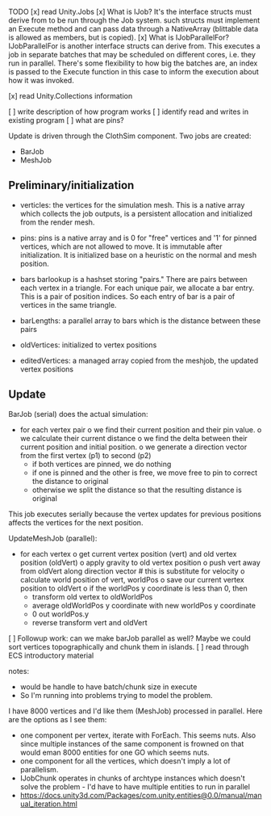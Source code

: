 TODO
[x] read Unity.Jobs
  [x] What is IJob?
      It's the interface structs must derive from to be run through the Job system.  such structs must implement an Execute method and
      can pass data through a NativeArray (blittable data is allowed as members, but is copied).
  [x] What is IJobParallelFor?
      IJobParallelFor is another interface structs can derive from.  This executes a job in separate batches that may be scheduled on different cores, i.e. they run in parallel.  There's some flexibility to how big the batches are, an index is passed to the Execute function in this case to inform the execution about how it was invoked.
  
[x] read Unity.Collections information

[ ] write description of how program works
  [ ] identify read and writes in existing program
  [ ] what are pins?
  
Update is driven through the ClothSim component.  Two jobs are created:

* BarJob
* MeshJob

## Preliminary/initialization

* verticles: the vertices for the simulation mesh.  This is a native array which collects the job outputs, is a persistent allocation and initialized from the render mesh.
* pins: pins is a native array and is 0 for "free" vertices and '1' for pinned vertices, which are not allowed to move.  It is immutable after initialization.  It is initialized base on a heuristic on the normal and mesh position.
* bars
barlookup is a hashset storing "pairs."  There are pairs between each vertex in a triangle.
For each unique pair, we allocate a bar entry.  This is a pair of position indices.  So each entry of bar is a pair of vertices in the same triangle.
* barLengths: a parallel array to bars which is the distance between these pairs

* oldVertices: initialized to vertex positions
* editedVertices: a managed array copied from the meshjob, the updated vertex positions

## Update

BarJob (serial) does the actual simulation:
* for each vertex pair
  o we find their current position and their pin value.
  o we calculate their current distance
  o we find the delta between their current position and initial position.
  o we generate a direction vector from the first vertex (p1) to second (p2)
    + if both vertices are pinned, we do nothing
    + if one is pinned and the other is free, we move free to pin to correct the distance to original
    + otherwise we split the distance so that the resulting distance is original
    
This job executes serially because the vertex updates for previous positions affects the vertices for the next position.

UpdateMeshJob (parallel):
* for each vertex
  o get current vertex position (vert) and old vertex position (oldVert)
  o apply gravity to old vertex position
  o push vert away from oldVert along direction vector # this is substitute for velocity
  o calculate world position of vert, worldPos
  o save our current vertex position to oldVert
  o if the worldPos y coordinate is less than 0, then
    + transform old vertex to oldWorldPos
    + average oldWorldPos y coordinate with new worldPos y coordinate
    + 0 out worldPos.y
    + reverse transform vert and oldVert
    
[ ] Followup work: can we make barJob parallel as well?  Maybe we could sort vertices topographically and chunk them in islands.
[ ] read through ECS introductory material



notes:
* would be handle to have batch/chunk size in execute
* So I'm running into problems trying to model the problem.

I have 8000 vertices and I'd like them (MeshJob) processed in parallel.  Here are the options as I see them:

* one component per vertex, iterate with ForEach.  This seems nuts.  Also since multiple instances of the same component is frowned on that would eman 8000 entities for one GO which seems nuts.
* one component for all the vertices, which doesn't imply a lot of parallelism.
* IJobChunk operates in chunks of archtype instances which doesn't solve the problem - I'd have to have multiple entities to run in parallel
* https://docs.unity3d.com/Packages/com.unity.entities@0.0/manual/manual_iteration.html

